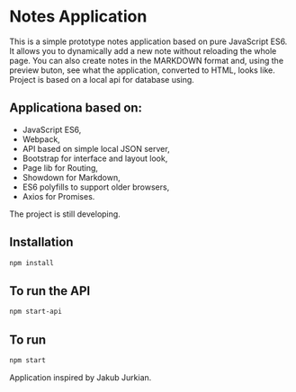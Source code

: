 # Notes Application
This is a simple prototype notes application based on pure JavaScript ES6. It allows you to dynamically add a new note without reloading the whole page. You can also create notes in the MARKDOWN format and, using the preview buton, see what the application, converted to HTML, looks like. Project is based on a local api for database using.

## Applicationa based on:

* JavaScript ES6,
* Webpack,
* API based on simple local JSON server,
* Bootstrap for interface and layout look,
* Page lib for Routing,
* Showdown for Markdown,
* ES6 polyfills to support older browsers,
* Axios for Promises.

The project is still developing.

## Installation

```bash
npm install
```
## To run the API

```bash
npm start-api
```
## To run

```bash
npm start
```
Application inspired by Jakub Jurkian.